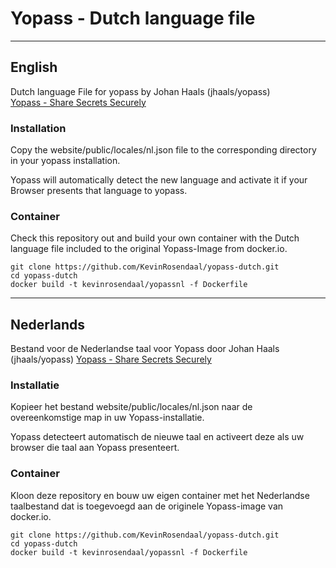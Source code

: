 
# Yopass - Dutch language file

---
## English
Dutch language File for yopass by Johan Haals (jhaals/yopass)   
[Yopass - Share Secrets Securely](https://github.com/jhaals/yopass)

### Installation

Copy the website/public/locales/nl.json file to the corresponding directory in your yopass installation.

Yopass will automatically detect the new language and activate it if your Browser presents that language to yopass.

### Container

Check this repository out and build your own container with the Dutch language file included to the original Yopass-Image from docker.io.

```
git clone https://github.com/KevinRosendaal/yopass-dutch.git
cd yopass-dutch
docker build -t kevinrosendaal/yopassnl -f Dockerfile
```

---
## Nederlands

Bestand voor de Nederlandse taal voor Yopass door Johan Haals (jhaals/yopass)
[Yopass - Share Secrets Securely](https://github.com/jhaals/yopass)

### Installatie

Kopieer het bestand website/public/locales/nl.json naar de overeenkomstige map in uw Yopass-installatie.

Yopass detecteert automatisch de nieuwe taal en activeert deze als uw browser die taal aan Yopass presenteert.

### Container

Kloon deze repository en bouw uw eigen container met het Nederlandse taalbestand dat is toegevoegd aan de originele Yopass-image van docker.io.

```
git clone https://github.com/KevinRosendaal/yopass-dutch.git
cd yopass-dutch
docker build -t kevinrosendaal/yopassnl -f Dockerfile
```
